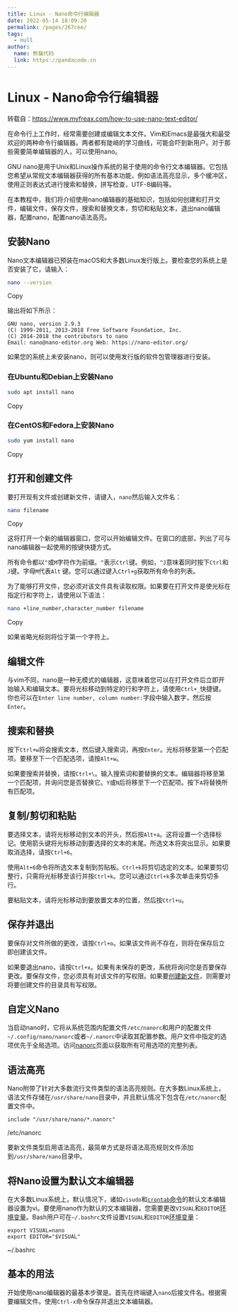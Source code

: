 ```yaml
---
title: Linux - Nano命令行编辑器
date: 2022-05-14 18:09:20
permalink: /pages/267cee/
tags: 
  - null
author: 
  name: 熊猫代码
  link: https://pandacode.cn
---
```


# Linux - Nano命令行编辑器

转载自：https://www.myfreax.com/how-to-use-nano-text-editor/



在命令行上工作时，经常需要创建或编辑文本文件。Vim和Emacs是最强大和最受欢迎的两种命令行编辑器。两者都有陡峭的学习曲线，可能会吓到新用户。对于那些需要简单编辑器的人，可以使用nano。

GNU nano是用于Unix和Linux操作系统的易于使用的命令行文本编辑器。它包括您希望从常规文本编辑器获得的所有基本功能，例如语法高亮显示，多个缓冲区，使用正则表达式进行搜索和替换，拼写检查，UTF-8编码等。

在本教程中，我们将介绍使用nano编辑器的基础知识，包括如何创建和打开文件，编辑文件，保存文件，搜索和替换文本，剪切和粘贴文本，退出nano编辑器，配置nano，配置nano语法高亮。

## 安装Nano

Nano文本编辑器已预装在macOS和大多数Linux发行版上。要检查您的系统上是否安装了它，请输入：

```bash
nano --version
```

Copy

输出将如下所示：

```
GNU nano, version 2.9.3
(C) 1999-2011, 2013-2018 Free Software Foundation, Inc.
(C) 2014-2018 the contributors to nano
Email: nano@nano-editor.org	Web: https://nano-editor.org/
```

如果您的系统上未安装nano，则可以使用发行版的软件包管理器进行安装。

### 在Ubuntu和Debian上安装Nano

```bash
sudo apt install nano
```

Copy

### 在CentOS和Fedora上安装Nano

```bash
sudo yum install nano
```

Copy

## **打开和创建文件**

要打开现有文件或创建新文件，请键入，`nano`然后输入文件名：

```bash
nano filename
```

Copy

这将打开一个新的编辑器窗口，您可以开始编辑文件。在窗口的底部，列出了可与nano编辑器一起使用的按键快捷方式。

所有命令都以`^`或`M`字符作为前缀。`^`表示`Ctrl`键。例如，`^J`意味着同时按下`Ctrl`和`J`键。字母`M`代表`Alt` 键。您可以通过键入`Ctrl+g`获取所有命令的列表。



为了能够打开文件，您必须对该文件具有读取权限。如果要在打开文件是使光标在指定行和字符上，请使用以下语法：

```bash
nano +line_number,character_number filename
```

Copy

如果省略光标则将位于第一个字符上。

## 编辑文件

与vim不同，nano是一种无模式的编辑器，这意味着您可以在打开文件后立即开始输入和编辑文本。要将光标移动到特定的行和字符上，请使用`Ctrl+_`快捷键。你也可以在`Enter line number, column number:`字段中输入数字，然后按`Enter`。

## 搜索和替换

按下`Ctrl+w`将会搜索文本，然后键入搜索词，再按`Enter`。光标将移至第一个匹配项。要移至下一个匹配选项，请按`Alt+w`。

如果要搜索并替换，请按`Ctrl+\`。输入搜索词和要替换的文本。编辑器将移至第一个匹配项，并询问您是否替换它。`Y`或`N`后将移至下一个匹配项。按下`A`将替换所有匹配项。

## 复制/剪切和粘贴

要选择文本，请将光标移动到文本的开头，然后按`Alt+a`。这将设置一个选择标记。使用箭头键将光标移动到要选择的文本的末尾。所选文本将突出显示。如果要取消选择，请按`Ctrl+6`。

使用`Alt+6`命令将所选文本复制到剪贴板。`Ctrl+k`将剪切选定的文本。如果要剪切整行，只需将光标移至该行并按`Ctrl+k`。您可以通过`Ctrl+k`多次单击来剪切多行。

要粘贴文本，请将光标移动到要放置文本的位置，然后按`Ctrl+u`。

## 保存并退出

要保存对文件所做的更改，请按`Ctrl+o`。如果该文件尚不存在，则将在保存后立即创建该文件。

如果要退出nano，请按`Ctrl+x`。如果有未保存的更改，系统将询问您是否要保存更改。要保存文件，您必须具有对该文件的写权限。如果要[创建新文件](https://www.myfreax.com/create-a-file-in-linux/)，则需要对将要创建文件的目录具有写权限。

## **自定义Nano**

当启动nano时，它将从系统范围内配置文件`/etc/nanorc`和用户的配置文件`~/.config/nano/nanorc`或者`~/.nanorc`中读取其配置参数。用户文件中指定的选项优先于全局选项。访问[nanorc](https://www.nano-editor.org/dist/latest/nanorc.5.html)页面以获取所有可用选项的完整列表。

## 语法高亮

Nano附带了针对大多数流行文件类型的语法高亮规则。在大多数Linux系统上，语法文件存储在`/usr/share/nano`目录中，并且默认情况下包含在`/etc/nanorc`配置文件中。

```
include "/usr/share/nano/*.nanorc"
```

/etc/nanorc

要新文件类型启用语法高亮，最简单方式是将语法高亮规则文件添加到`/usr/share/nano`目录中。

## 将Nano设置为默认文本编辑器

在大多数Linux系统上，默认情况下，诸如`visudo`和[`crontab`命令](https://www.myfreax.com/scheduling-cron-jobs-with-crontab/)的默认文本编辑器设置为vi。要使用nano作为默认的文本编辑器，您需要更改`VISUAL`和`EDITOR`[环境变量](https://www.myfreax.com/how-to-set-and-list-environment-variables-in-linux/)。Bash用户可在`~/.bashrc`文件设置`VISUAL`和`EDITOR`[环境变量](https://www.myfreax.com/how-to-set-and-list-environment-variables-in-linux/)：

```
export VISUAL=nano
export EDITOR="$VISUAL"
```

~/.bashrc

## 基本的用法

开始使用nano编辑器的最基本步骤是。首先在终端键入`nano`后接文件名。根据需要编辑文件。使用`Ctrl-x`命令保存并退出文本编辑器。
